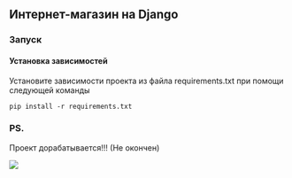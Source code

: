 ## Интернет-магазин на Django

### Запуск

#### Установка зависимостей 

Установите зависимости проекта из файла requirements.txt при помощи следующей команды

`pip install -r requirements.txt`

### PS.

Проект дорабатывается!!! (Не окончен)

<img src=https://user-images.githubusercontent.com/45181096/162483846-c15b02c3-6491-4bea-8f23-d40ee5f8a51e.png>